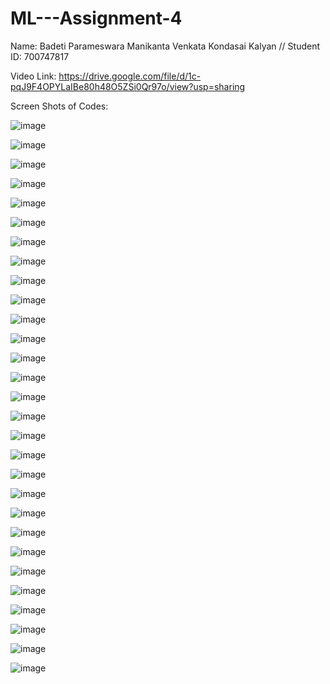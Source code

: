 # ML---Assignment-4

Name: Badeti Parameswara Manikanta Venkata Kondasai Kalyan // Student ID: 700747817

Video Link: https://drive.google.com/file/d/1c-pqJ9F4OPYLaIBe80h48O5ZSi0Qr97o/view?usp=sharing

Screen Shots of Codes:

![image](https://user-images.githubusercontent.com/123040832/230241252-05f02837-4415-4a75-9649-a97a1a9c4da5.png)

![image](https://user-images.githubusercontent.com/123040832/230241263-97fcca8b-f8c0-4c19-b89f-9dbaea304301.png)

![image](https://user-images.githubusercontent.com/123040832/230241273-69d5f6a8-f695-4617-888f-af149646f681.png)

![image](https://user-images.githubusercontent.com/123040832/230241284-bb923dd0-6495-46ff-b9b3-25272e9f70b3.png)

![image](https://user-images.githubusercontent.com/123040832/230241302-d07d9169-5720-4c7a-8143-b9f9efbb76fb.png)

![image](https://user-images.githubusercontent.com/123040832/230241322-12ce093a-ddab-4b26-95b6-9c63b161cc8d.png)

![image](https://user-images.githubusercontent.com/123040832/230241335-ba424077-5db4-4b1e-a9ee-c274fabc1037.png)

![image](https://user-images.githubusercontent.com/123040832/230241347-6b517521-8471-4040-90c0-05fc5686da24.png)

![image](https://user-images.githubusercontent.com/123040832/230241363-61862793-d7af-484e-8cf0-ddf8e9e49143.png)

![image](https://user-images.githubusercontent.com/123040832/230241371-5ba72d54-562f-4d2c-a730-07c06b79e906.png)

![image](https://user-images.githubusercontent.com/123040832/230241380-594ebb6f-8205-4963-9581-83e154de9b1d.png)

![image](https://user-images.githubusercontent.com/123040832/230259202-009a09ea-1239-4ce6-8134-24d4d818bb7a.png)

![image](https://user-images.githubusercontent.com/123040832/230259228-74bf7170-bcfd-442e-ab78-9e5992572fab.png)

![image](https://user-images.githubusercontent.com/123040832/230259252-8403d485-c9df-4a67-915c-2ab641f863d3.png)

![image](https://user-images.githubusercontent.com/123040832/230259282-f7f06aa2-f52c-4edf-84b9-33fa1274c38d.png)

![image](https://user-images.githubusercontent.com/123040832/230259297-7d3e7cdb-0680-4f8d-adfc-98c7a4d3c235.png)

![image](https://user-images.githubusercontent.com/123040832/230259317-1b2c95d5-bf2b-4db1-9f27-cb9835a1a6b7.png)

![image](https://user-images.githubusercontent.com/123040832/230259333-8f18fb88-3959-42a1-98fb-dcb3c1db2b9a.png)

![image](https://user-images.githubusercontent.com/123040832/230259366-f80b008e-07ee-402c-86f3-295ad11f5b8d.png)

![image](https://user-images.githubusercontent.com/123040832/230259389-531dc817-d3b5-494f-b403-7ffbb21b76bb.png)

![image](https://user-images.githubusercontent.com/123040832/230259407-f1498ed8-6530-4155-9e74-a5de6cdbaa9c.png)

![image](https://user-images.githubusercontent.com/123040832/230259415-967051fc-2c14-4e6d-80c5-09a1ae636e8b.png)

![image](https://user-images.githubusercontent.com/123040832/230259425-b75f7239-8296-44fb-b1d2-afa0de850dfe.png)

![image](https://user-images.githubusercontent.com/123040832/230259441-84ef4d08-e04c-4fa1-ac83-fba3c32131fa.png)

![image](https://user-images.githubusercontent.com/123040832/230259460-ae1db1ff-5a86-4b4d-8afb-06826b74ed6e.png)

![image](https://user-images.githubusercontent.com/123040832/230259475-52cdd5ce-e354-4095-905c-9bc7b2890afe.png)

![image](https://user-images.githubusercontent.com/123040832/230259493-328da080-f9e2-4213-af54-b30ae18405b5.png)

![image](https://user-images.githubusercontent.com/123040832/230259507-9eb83a43-be25-4a34-a6c0-8a537ffdb1a9.png)

![image](https://user-images.githubusercontent.com/123040832/230259525-9275b870-ccca-412f-9399-c9d5fc2d742c.png)


